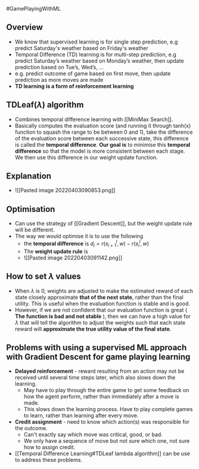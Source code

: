 #GamePlayingWithML 


## Overview
- We know that supervised learning is for single step prediction, e.g predict Saturday's weather based on Friday's weather
- Temporal Difference (TD) learning is for multi-step prediction, e.g predict Saturday’s weather based on Monday’s weather, then update prediction based on Tue’s, Wed’s, ...  
- e.g. predict outcome of game based on first move, then update prediction as more moves are made
- **TD learning is a form of reinforcement learning**


## TDLeaf($\lambda$) algorithm
- Combines temporal difference learning with [[MiniMax Search]].
- Basically computes the evaluation score (and running it through tanh(x) function to squash the range to be between 0 and 1), take the difference of the evaluation score between each successive state, this difference is called the **temporal difference**. **Our goal is** to minimise this **temporal difference** so that the model is more consistent between each stage. We then use this difference in our weight update function.




## Explanation

- ![[Pasted image 20220403090853.png]]



## Optimisation
- Can use the strategy of [[Gradient Descent]], but the weight update rule will be different.
- The way we would optimise it is to use the following
	- the **temporal difference** is $d_i = r(s^{l}_{i+1}, w) - r(s^{l}_{i}, w)$
	- The **weight update rule** is
	- ![[Pasted image 20220403091142.png]]


## How to set $\lambda$ values
- When $\lambda$ is 0, weights are adjusted to make the estimated reward of each state closely approximate **that of the next state**, rather than the final utility. This is useful when the evaluation function is stable and is good. 
- However, if we are not confident that our evaluation function is great ( **The function is bad and not stable** ), then we can have a high value for $\lambda$ that will tell the algorithm to adjust the weights such that each state reward will **approximate the true utility value of the final state**. 


## Problems with using a supervised ML approach with Gradient Descent for game playing learning
- **Delayed reinforcement** - reward resulting from an action may not be received until several time steps later, which also slows down the learning.
	- May have to play through the entire game to get some feedback on how the agent perform, rather than immediately after a move is made. 
	- This slows down the learning process. Have to play complete games to learn, rather than learning after every move.
- **Credit assignment** - need to know which action(s) was responsible for the outcome.
	- Can't exactly say which move was critical, good, or bad. 
	- We only have a sequence of move but not sure which one, not sure how to assign credit. 
- [[Temporal Difference Learning#TDLeaf lambda algorithm]] can be use to address these problems.







